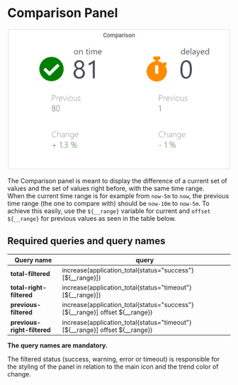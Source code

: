 # Comparison Panel

![img.png](https://github.com/IntegrationMatters/im-comparison-panel/blob/master/comparison-template.png?raw=true)

The Comparison panel is meant to display the difference of a current set of values and 
the set of values right before, with the same time range. \
When the current time range is for example from `now-5m` to `now`, the previous time range 
(the one to compare with) should be `now-10m` to `now-5m`. To achieve this easily, use
the `${__range}` variable for current and `offset ${__range}` for previous values as seen 
in the table below.

## Required queries and query names

Query name | query
--- | ---
**total-filtered** | increase(application_total{status="success"}[${__range}])
**total-right-filtered** | increase(application_total{status="timeout"}[${__range}])
**previous-filtered** | increase(application_total{status="success"}[${__range}] offset ${__range})
**previous-right-filtered** | increase(application_total{status="timeout"}[${__range}] offset ${__range})

**The query names are mandatory.**

The filtered status (success, warning, error or timeout) is responsible for the styling of the panel in relation to the
main icon and the trend color of change.
